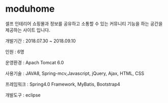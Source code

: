 # moduhome
셀프 인테리어 쇼핑몰과 정보를 공유하고 소통할 수 있는 
커뮤니티 기능을 하는 공간을 제공하는 사이트 입니다.

개발기간 : 2018.07.30 ~ 2018.09.10 

인원 : 6명

운영환경 : Apach Tomcat 6.0

사용기술 : JAVA8, Spring-mcv,Javascript, jQuery, Ajax, HTML, CSS

프레임워크 : Spring4.0 Framework, MyBatis, Bootstrap4

개발도구 : eclipse
